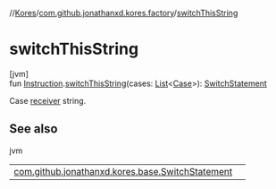 //[Kores](../../index.md)/[com.github.jonathanxd.kores.factory](index.md)/[switchThisString](switch-this-string.md)

# switchThisString

[jvm]\
fun [Instruction](../com.github.jonathanxd.kores/-instruction/index.md).[switchThisString](switch-this-string.md)(cases: [List](https://kotlinlang.org/api/latest/jvm/stdlib/kotlin.collections/-list/index.html)<[Case](../com.github.jonathanxd.kores.base/-case/index.md)>): [SwitchStatement](../com.github.jonathanxd.kores.base/-switch-statement/index.md)

Case [receiver](../com.github.jonathanxd.kores/-instruction/index.md) string.

## See also

jvm

| | |
|---|---|
| [com.github.jonathanxd.kores.base.SwitchStatement](../com.github.jonathanxd.kores.base/-switch-statement/index.md) |  |
